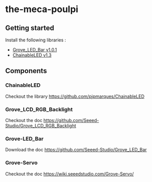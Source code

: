 # the-meca-poulpi

## Getting started

Install the following libraries :
* [Grove_LED_Bar v1.0.1](https://github.com/Seeed-Studio/Grove_LED_Bar/releases/tag/1.0.1)
* [ChainableLED v1.3](https://github.com/pjpmarques/ChainableLED/releases/tag/v1.3)

## Components

### ChainableLED
Checkout the library https://github.com/pjpmarques/ChainableLED

### Grove_LCD_RGB_Backlight
Checkout the doc https://github.com/Seeed-Studio/Grove_LCD_RGB_Backlight

### Grove-LED_Bar
Download the doc https://github.com/Seeed-Studio/Grove_LED_Bar

### Grove-Servo
Checkout the doc https://wiki.seeedstudio.com/Grove-Servo/
